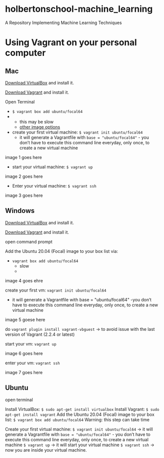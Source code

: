# holbertonschool-machine_learning
A Repository Implementing Machine Learning Techniques

# Using Vagrant on your personal computer

## Mac

[Download VirtualBox](https://www.virtualbox.org/wiki/Downloads) and install it.

[Download Vagrant](https://developer.hashicorp.com/vagrant/downloads) and install it.

Open Terminal

* `$ vagrant box add ubuntu/focal64`
* * this may be slow
  * [other image options](https://app.vagrantup.com/boxes/search)
* create your first virtual machine: `$ vagrant init ubuntu/focal64`
  * it will generate a Vagrantfile with `base = "ubuntu/focal64"` - you don’t have to execute this command line everyday, only once, to create a new virtual machine
 
image 1 goes here

* start your virtual machine: `$ vagrant up`

image 2 goes here

* Enter your virtual machine: `$ vagrant ssh`

image 3 goes here

## Windows

[Download VirtualBox](https://www.virtualbox.org/wiki/Downloads) and install it.

[Download Vagrant](https://developer.hashicorp.com/vagrant/downloads) and install it.

open command prompt

Add the Ubuntu 20.04 (Focal) image to your box list via:

* `vagrant box add ubuntu/focal64`
  * slow
  * 
image 4 goes ehre

create your first vm: `vagrant init ubuntu/focal64`

*  it will generate a Vagrantfile with base = "ubuntu/focal64" -you don’t have to execute this command line everyday, only once, to create a new virtual machine

  image 5 goese here

  do `vagrant plugin install vagrant-vbguest` -> to avoid issue with the last version of Vagrant (2.2.4 or latest)

start your vm: `vagrant up`

image 6 goes here

enter your vm: `vagrant ssh`

image 7 goes here

## Ubuntu

open terminal

Install VirtualBox: `$ sudo apt-get install virtualbox`
Install Vagrant: `$ sudo apt-get install vagrant`
Add the Ubuntu 20.04 (Focal) image to your box list: `$ vagrant box add ubuntu/focal64` Warning: this step can take time

Create your first virtual machine:
`$ vagrant init ubuntu/focal64` -> it will generate a Vagrantfile with `base = "ubuntu/focal64"` - you don’t have to execute this command line everyday, only once, to create a new virtual machine
`$ vagrant up` -> it will start your virtual machine
`$ vagrant ssh` -> now you are inside your virtual machine.
